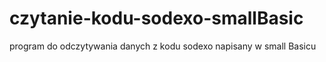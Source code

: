 # czytanie-kodu-sodexo-smallBasic
program do odczytywania danych z kodu sodexo napisany w small Basicu
